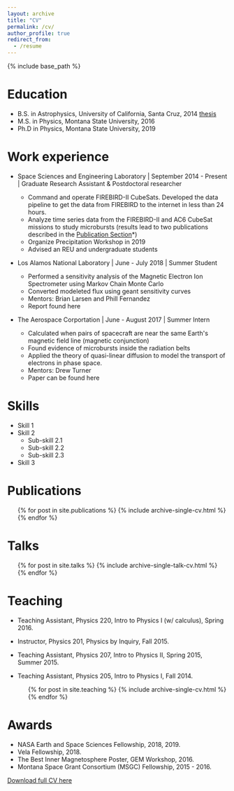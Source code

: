 ```yaml
---
layout: archive
title: "CV"
permalink: /cv/
author_profile: true
redirect_from:
  - /resume
---
```


{% include base_path %}

Education
======
* B.S. in Astrophysics, University of California, Santa Cruz, 2014 [thesis](../files/senior_thesis.pdf)
* M.S. in Physics, Montana State University, 2016
* Ph.D in Physics, Montana State University, 2019

Work experience
======
* Space Sciences and Engineering Laboratory \| September 2014 - Present \| Graduate Research Assistant & Postdoctoral researcher
  * Command and operate FIREBIRD-II CubeSats. Developed the data pipeline to get the data from FIREBIRD to the internet in less than 24 hours.
  * Analyze time series data from the FIREBIRD-II and AC6 CubeSat missions to study microbursts (results lead to two publications described in the [Publication Section](/publications/)*)
  * Organize Precipitation Workshop in 2019
  * Advised an REU and undergraduate students

* Los Alamos National Laboratory \| June - July 2018 \| Summer Student
  * Performed a sensitivity analysis of the Magnetic Electron Ion Spectrometer using Markov Chain Monte Carlo
  * Converted modeleted flux using geant sensitivity curves
  * Mentors: Brian Larsen and Phill Fernandez 
  * Report found here

* The Aerospace Corportation \| June - August 2017 \| Summer Intern
  * Calculated when pairs of spacecraft are near the same Earth's magnetic field line (magnetic conjunction)
  * Found evidence of microbursts inside the radiation belts
  * Applied the theory of quasi-linear diffusion to model the transport of electrons in phase space.
  * Mentors: Drew Turner
  * Paper can be found here
  
Skills
======
* Skill 1
* Skill 2
  * Sub-skill 2.1
  * Sub-skill 2.2
  * Sub-skill 2.3
* Skill 3

Publications
======
  <ul>{% for post in site.publications %}
    {% include archive-single-cv.html %}
  {% endfor %}</ul>
  
Talks
======
  <ul>{% for post in site.talks %}
    {% include archive-single-talk-cv.html %}
  {% endfor %}</ul>
  
Teaching
======
* Teaching Assistant, Physics 220, Intro to Physics I (w/ calculus), Spring 2016.
* Instructor, Physics 201, Physics by Inquiry, Fall 2015.
* Teaching Assistant, Physics 207, Intro to Physics II, Spring 2015, Summer 2015.
* Teaching Assistant, Physics 205, Intro to Physics I, Fall 2014.

  <ul>{% for post in site.teaching %}
    {% include archive-single-cv.html %}
  {% endfor %}</ul>

Awards
======
* NASA Earth and Space Sciences Fellowship, 2018, 2019.
* Vela Fellowship, 2018.
* The Best Inner Magnetosphere Poster, GEM Workshop, 2016.
* Montana Space Grant Consortium (MSGC) Fellowship, 2015 - 2016.
  
[Download full CV here](http://mshumko.github.io/files/general_resume.pdf)
